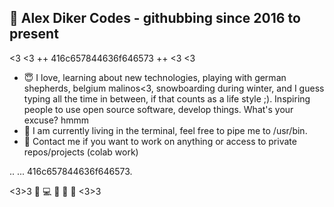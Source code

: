 ## 👋 Alex Diker Codes - githubbing since 2016 to present 

<3 <3 ++ 416c657844636f646573 ++ <3 <3 

- :innocent: I love, learning about new technologies, playing with german shepherds, belgium malinos<3, snowboarding during winter, and I guess typing all the time in between, if that counts as a life style ;). Inspiring people to use open source software, develop things. What's your excuse? hmmm 
- 💞️ I am currently living in the terminal, feel free to pipe me to /usr/bin.
- :iphone: Contact me if you want to work on anything or access to private repos/projects (colab work)

..
... 416c657844636f646573. 

<3>3 :penguin: :computer: :iphone: :see_no_evil: 🙉 <3>3

